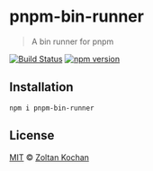 # pnpm-bin-runner

> A bin runner for pnpm

[![Build Status](https://img.shields.io/travis/pnpm/pnpm-bin-runner/master.svg?style=flat-square)](https://travis-ci.org/pnpm/pnpm-bin-runner) [![npm version](https://img.shields.io/npm/v/pnpm-bin-runner.svg?style=flat-square)](https://www.npmjs.com/package/pnpm-bin-runner)

## Installation

```
npm i pnpm-bin-runner
```

## License

[MIT](LICENSE) © [Zoltan Kochan](http://kochan.io)
